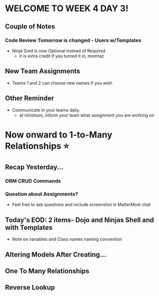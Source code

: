 # WELCOME TO WEEK 4 DAY 3!
## Couple of Notes
### Code Review Tomorrow is changed - Users w/Templates
- Ninja Gold is now Optional instead of Required
    - it is extra credit if you turned it in, momtaz

## New Team Assignments
- Teams 1 and 2 can choose new names if you wish

## Other Reminder
- Communicate in your teams daily.
    - at minimum, inform your team what assignment you are working on

# Now onward to 1-to-Many Relationships :star:

## Recap Yesterday...
### ORM CRUD Commands
### Question about Assignments?
- Feel free to ask questions and include screenshot in MatterMost chat

## Today's EOD: 2 items- Dojo and Ninjas Shell and with Templates
- Note on variables and Class names naming convention

## Altering Models After Creating...
## One To Many Relationships
## Reverse Lookup

